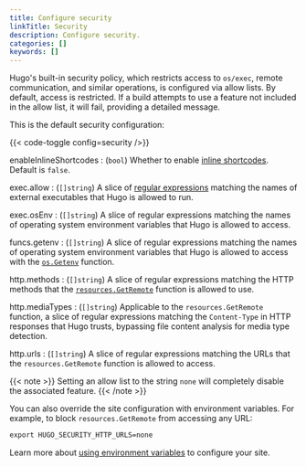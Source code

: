 ```yaml
---
title: Configure security
linkTitle: Security
description: Configure security.
categories: []
keywords: []
---
```


Hugo's built-in security policy, which restricts access to `os/exec`, remote communication, and similar operations, is configured via allow lists. By default, access is restricted. If a build attempts to use a feature not included in the allow list, it will fail, providing a detailed message.

This is the default security configuration:

{{< code-toggle config=security />}}

enableInlineShortcodes
: (`bool`) Whether to enable [inline shortcodes]. Default is `false`.

exec.allow
: (`[]string`) A slice of [regular expressions](g) matching the names of external executables that Hugo is allowed to run.

exec.osEnv
: (`[]string`) A slice of regular expressions matching the names of operating system environment variables that Hugo is allowed to access.

funcs.getenv
: (`[]string`) A slice of regular expressions matching the names of operating system environment variables that Hugo is allowed to access with the [`os.Getenv`] function.

http.methods
: (`[]string`) A slice of regular expressions matching the HTTP methods that the [`resources.GetRemote`] function is allowed to use.

http.mediaTypes
: (`[]string`) Applicable to the `resources.GetRemote` function, a slice of regular expressions matching the `Content-Type` in HTTP responses that Hugo trusts, bypassing file content analysis for media type detection.

http.urls
: (`[]string`) A slice of regular expressions matching the URLs that the `resources.GetRemote` function is allowed to access.

[inline shortcodes]: /content-management/shortcodes/#inline
[`os.Getenv`]: /functions/os/getenv
[`resources.GetRemote`]: /functions/resources/getremote

{{< note >}}
Setting an allow list to the string `none` will completely disable the associated feature.
{{< /note >}}

You can also override the site configuration with environment variables. For example, to block `resources.GetRemote` from accessing any URL:

```txt
export HUGO_SECURITY_HTTP_URLS=none
```

Learn more about [using environment variables] to configure your site.

[using environment variables]: /configuration/introduction/#environment-variables
